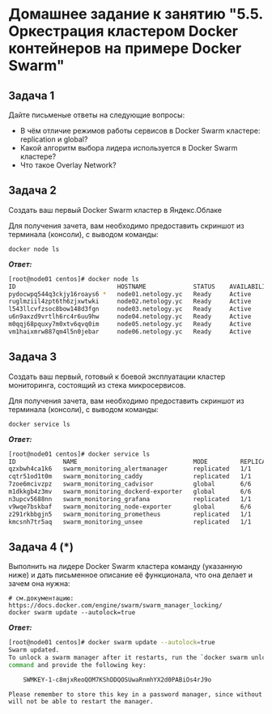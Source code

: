 # Домашнее задание к занятию "5.5. Оркестрация кластером Docker контейнеров на примере Docker Swarm"

## Задача 1
Дайте письменые ответы на следующие вопросы:

+ В чём отличие режимов работы сервисов в Docker Swarm кластере: replication и global?
+ Какой алгоритм выбора лидера используется в Docker Swarm кластере?
+ Что такое Overlay Network?


## Задача 2

Создать ваш первый Docker Swarm кластер в Яндекс.Облаке

Для получения зачета, вам необходимо предоставить скриншот из терминала (консоли), с выводом команды:

`docker node ls`

***Ответ:***

```bash
[root@node01 centos]# docker node ls
ID                            HOSTNAME             STATUS    AVAILABILITY   MANAGER STATUS   ENGINE VERSION
pydocwpq544q3ckjy16roays6 *   node01.netology.yc   Ready     Active         Leader           20.10.18
ruglmziil4zpt6th6zjxwtwki     node02.netology.yc   Ready     Active         Reachable        20.10.18
l543llcvfzsoc8bow148d3fgn     node03.netology.yc   Ready     Active         Reachable        20.10.18
u6n9axzd9vrtlh6rc4r6uu9hw     node04.netology.yc   Ready     Active                          20.10.18
m0qqj68pquxy7m0xtv6qvq0im     node05.netology.yc   Ready     Active                          20.10.18
vm1haixmrw887qm4l5n0jebar     node06.netology.yc   Ready     Active                          20.10.18
```




## Задача 3

Создать ваш первый, готовый к боевой эксплуатации кластер мониторинга, состоящий из стека микросервисов.

Для получения зачета, вам необходимо предоставить скриншот из терминала (консоли), с выводом команды:

`docker service ls`

***Ответ:***

```bash
[root@node01 centos]# docker service ls
ID             NAME                                MODE         REPLICAS   IMAGE                                          PORTS
qzxbwh4ca1k6   swarm_monitoring_alertmanager       replicated   1/1        stefanprodan/swarmprom-alertmanager:v0.14.0    
cqtr51od1t0m   swarm_monitoring_caddy              replicated   1/1        stefanprodan/caddy:latest                      *:3000->3000/tcp, *:9090->9090/tcp, *:9093-9094->9093-9094/tcp
7zoe6mcivzpz   swarm_monitoring_cadvisor           global       6/6        google/cadvisor:latest                         
m1dkkgb4z3mv   swarm_monitoring_dockerd-exporter   global       6/6        stefanprodan/caddy:latest                      
n3upcv5688nn   swarm_monitoring_grafana            replicated   1/1        stefanprodan/swarmprom-grafana:5.3.4           
v9wqe7bskbaf   swarm_monitoring_node-exporter      global       6/6        stefanprodan/swarmprom-node-exporter:v0.16.0   
z291rkbbgjn5   swarm_monitoring_prometheus         replicated   1/1        stefanprodan/swarmprom-prometheus:v2.5.0       
kmcsnh7tr5aq   swarm_monitoring_unsee              replicated   1/1        cloudflare/unsee:v0.8.0  
```

## Задача 4 (*)

Выполнить на лидере Docker Swarm кластера команду (указанную ниже) и дать письменное описание её функционала, что она делает и зачем она нужна:

```
# см.документацию: https://docs.docker.com/engine/swarm/swarm_manager_locking/
docker swarm update --autolock=true
```




***Ответ:***

```bash
[root@node01 centos]# docker swarm update --autolock=true
Swarm updated.
To unlock a swarm manager after it restarts, run the `docker swarm unlock`
command and provide the following key:

    SWMKEY-1-c8mjxReoQOM7KShDDQOSUwaRnmhYX2d0PABiOs4rJ9o

Please remember to store this key in a password manager, since without it you
will not be able to restart the manager.
```


